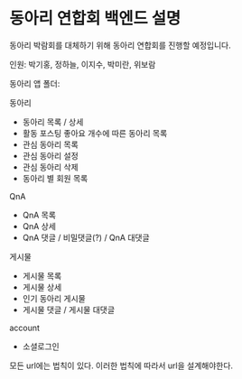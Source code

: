 # 동아리 연합회 백엔드 설명

동아리 박람회를 대체하기 위해 동아리 연합회를 진행할 예정입니다. 

인원: 박기홍, 정하늘, 이지수, 박미란, 위보람

동아리 앱 폴더:

동아리

- 동아리 목록 / 상세
- 활동 포스팅 좋아요 개수에 따른 동아리 목록
- 관심 동아리 목록
- 관심 동아리 설정
- 관심 동아리 삭제
- 동아리 별 회원 목록

QnA

- QnA 목록
- QnA 상세
- QnA 댓글 / 비밀댓글(?) / QnA 대댓글

게시물

- 게시물 목록
- 게시물 상세
- 인기 동아리 게시물
- 게시물 댓글 / 게시물 대댓글

account

- 소셜로그인

모든 url에는 법칙이 있다. 이러한 법칙에 따라서 url을 설계해야한다.

